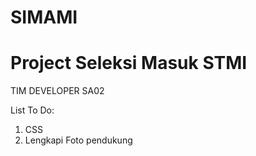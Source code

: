 # SIMAMI
# Project Seleksi Masuk STMI
TIM DEVELOPER SA02

List To Do:
1. CSS
2. Lengkapi Foto pendukung
